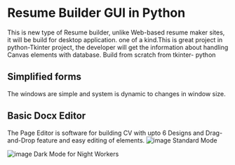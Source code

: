 # Resume Builder GUI in Python
This is new type of Resume builder, unlike Web-based resume maker sites, it will be build for desktop application. one of a kind.This is great project in python-Tkinter project, the developer will get the information about handling Canvas elements with database.
Build from scratch from tkinter- python 

## Simplified forms
The windows are simple and system is dynamic to changes in window size.


## Basic Docx Editor
The Page Editor is software for building CV with upto 6 Designs and Drag-and-Drop feature and easy editing of elements.
![image](https://user-images.githubusercontent.com/61881543/113476399-f0279d80-9498-11eb-969c-26555f81efe0.png)
Standard Mode

![image](https://user-images.githubusercontent.com/61881543/113476431-206f3c00-9499-11eb-8313-948c1ee25dac.png)
Dark Mode for Night Workers
